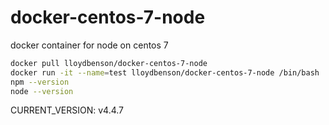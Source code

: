 # docker-centos-7-node
docker container for node on centos 7

```sh
docker pull lloydbenson/docker-centos-7-node
docker run -it --name=test lloydbenson/docker-centos-7-node /bin/bash
npm --version
node --version
```
CURRENT_VERSION: v4.4.7
